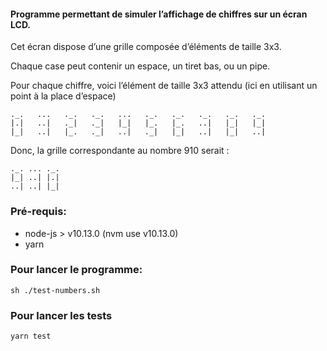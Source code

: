 #### Programme permettant de simuler l’affichage de chiffres sur un écran LCD.

Cet écran dispose d’une grille composée d’éléments de taille 3x3. 

Chaque case peut contenir un espace, un tiret bas, ou un pipe.

Pour chaque chiffre, voici l’élément de taille 3x3 attendu (ici en utilisant un point à la place d’espace)

```
._.   ...   ._.   ._.   ...   ._.   ._.   ._.   ._.   ._.
|.|   ..|   ._|   ._|   |_|   |_.   |_.   ..|   |_|   |_|
|_|   ..|   |_.   ._|   ..|   ._|   |_|   ..|   |_|   ..|
```
Donc, la grille correspondante au nombre 910 serait :

```
._. ... ._.
|_| ..| |.|
..| ..| |_|
```

### Pré-requis:
- node-js > v10.13.0 (nvm use v10.13.0)
- yarn 

### Pour lancer le programme:
```shell script
sh ./test-numbers.sh
```

### Pour lancer les tests
```shell script
yarn test
```
